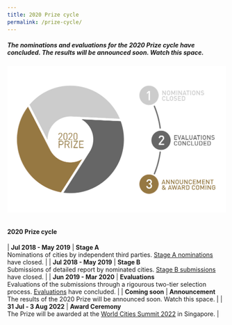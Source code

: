 ```yaml
---
title: 2020 Prize cycle
permalink: /prize-cycle/
---
```


##### The nominations and evaluations for the 2020 Prize cycle have concluded. The results will be announced soon. Watch this space.

###### ![2020 Prize cycle](/images/prize-cycle.jpg)

#### **2020 Prize cycle**

| **Jul 2018 - May 2019** | **Stage A** <br> Nominations of cities by independent third parties. [Stage A nominations](/stage-a/) have closed. |
| **Jul 2018 - May 2019** | **Stage B** <br> Submissions of detailed report by nominated cities. [Stage B submissions](/stage-b/) have closed. |
| **Jun 2019 - Mar 2020** | **Evaluations** <br> Evaluations of the submissions through a rigourous two-tier selection process. [Evaluations](/evaluations/) have concluded. |
| **Coming soon** | **Announcement** <br> The results of the 2020 Prize will be announced soon. Watch this space. |
| **31 Jul - 3 Aug 2022** | **Award Ceremony** <br> The Prize will be awarded at the [World Cities Summit 2022](https://www.worldcitiessummit.com.sg) in Singapore. |
